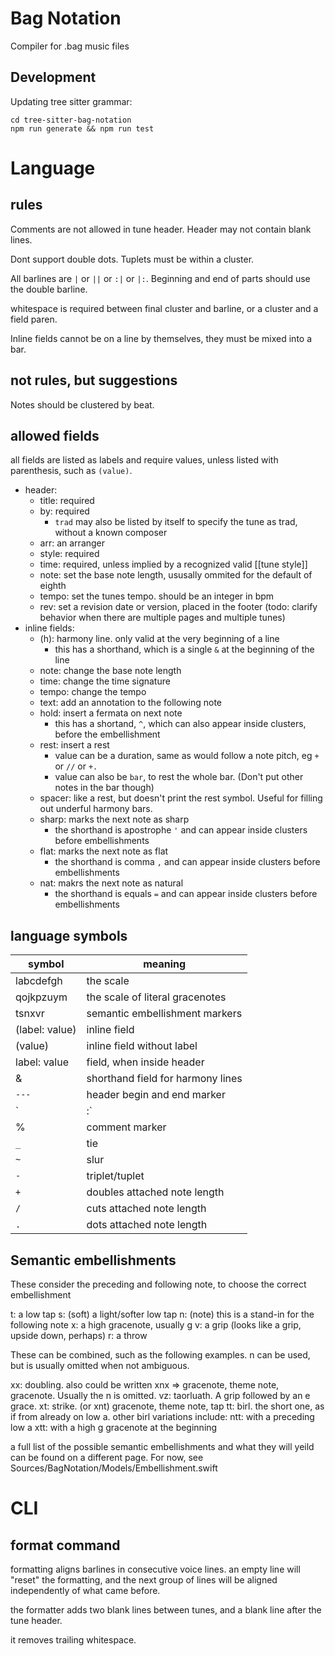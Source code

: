 # Bag Notation

Compiler for .bag music files 

## Development

Updating tree sitter grammar: 
```
cd tree-sitter-bag-notation
npm run generate && npm run test
```

# Language

## rules

Comments are not allowed in tune header.
Header may not contain blank lines. 

Dont support double dots.
Tuplets must be within a cluster.

All barlines are `|` or `||` or `:|` or `|:`. Beginning and end of parts should use the double barline.

whitespace is required between final cluster and barline, or a cluster and a field paren.

Inline fields cannot be on a line by themselves, they must be mixed into a bar.

## not rules, but suggestions

Notes should be clustered by beat.

## allowed fields

all fields are listed as labels and require values, unless listed with parenthesis, such as `(value)`.

- header:
  - title: required
  - by: required
    - `trad` may also be listed by itself to specify the tune as trad, without a known composer
  - arr: an arranger
  - style: required
  - time: required, unless implied by a recognized valid [[tune style]]
  - note: set the base note length, ususally ommited for the default of eighth
  - tempo: set the tunes tempo. should be an integer in bpm
  - rev: set a revision date or version, placed in the footer (todo: clarify behavior when there are multiple pages and multiple tunes)
- inline fields:
  - (h): harmony line. only valid at the very beginning of a line
    - this has a shorthand, which is a single `&` at the beginning of the line
  - note: change the base note length
  - time: change the time signature
  - tempo: change the tempo
  - text: add an annotation to the following note
  - hold: insert a fermata on next note
    - this has a shortand, `^`, which can also appear inside clusters, before the embellishment
  - rest: insert a rest
    - value can be a duration, same as would follow a note pitch, eg `+` or `//` or `+.`
    - value can also be `bar`, to rest the whole bar. (Don't put other notes in the bar though)
  - spacer: like a rest, but doesn't print the rest symbol. Useful for filling out underful harmony bars.
  - sharp: marks the next note as sharp
    - the shorthand is apostrophe `'` and can appear inside clusters before embellishments
  - flat: marks the next note as flat
    - the shorthand is comma `,` and can appear inside clusters before embellishments
  - nat: makrs the next note as natural
    - the shorthand is equals `=` and can appear inside clusters before embellishments
      
  
## language symbols

symbol | meaning
|---|---|
labcdefgh | the scale
qojkpzuym | the scale of literal gracenotes
tsnxvr | semantic embellishment markers
(label: value) | inline field
(value) | inline field without label
label: value | field, when inside header
& | shorthand field for harmony lines
`---` | header begin and end marker
`|:` | barline
% | comment marker
`_` | tie
`~` | slur
`-` | triplet/tuplet
`+` | doubles attached note length
`/` | cuts attached note length
`.` | dots attached note length

## Semantic embellishments

These consider the preceding and following note, to choose the correct embellishment 

t: a low tap
s: (soft) a light/softer low tap
n: (note) this is a stand-in for the following note
x: a high gracenote, usually g
v: a grip (looks like a grip, upside down, perhaps)
r: a throw

These can be combined, such as the following examples. n can be used, but is usually omitted when not ambiguous. 

xx: doubling. also could be written xnx => gracenote, theme note, gracenote. Usually the n is omitted.
vz: taorluath. A grip followed by an e grace.
xt: strike. (or xnt) gracenote, theme note, tap
tt: birl. the short one, as if from already on low a. 
    other birl variations include: 
        ntt: with a preceding low a
        xtt: with a high g gracenote at the beginning
        
a full list of the possible semantic embellishments and what they will yeild can be found on a different page. For now, see Sources/BagNotation/Models/Embellishment.swift 


# CLI

## format command

formatting aligns barlines in consecutive voice lines.
an empty line will "reset" the formatting, and the next group of lines will be aligned independently of what came before.

the formatter adds two blank lines between tunes, and a blank line after the tune header.

it removes trailing whitespace.
